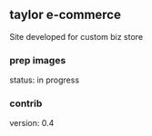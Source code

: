## taylor e-commerce
Site developed for custom biz store

### prep images
 status: in progress

### contrib
 version: 0.4 